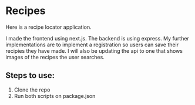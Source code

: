 # Recipes

Here is a recipe locator application.

I made the frontend using next.js. The backend is using express. My further implementations are to implement a registration so users can save their recipies they have made. I will also be updating the api to one that shows images of the recipes the user searches.

## Steps to use:

1. Clone the repo
2. Run both scripts on package.json
